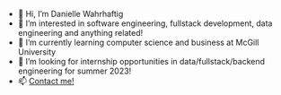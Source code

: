 - 👋 Hi, I’m Danielle Wahrhaftig
- 👀 I’m interested in software engineering, fullstack development, data engineering and anything related!
- 🌱 I’m currently learning computer science and business at McGill University
- 💞️ I’m looking for internship opportunities in data/fullstack/backend engineering for summer 2023!
- 📫 [Contact me!](mailto:daniellewahrhaftig@gmail.com) 
<!---
Daniellewahr/Daniellewahr is a ✨ special ✨ repository because its `README.md` (this file) appears on your GitHub profile.
You can click the Preview link to take a look at your changes.
--->
